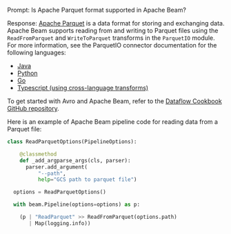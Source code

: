Prompt:
Is Apache Parquet format supported in Apache Beam?

Response:
[Apache Parquet](https://parquet.apache.org/) is a data format for storing and exchanging data. Apache Beam supports reading from and writing to Parquet files using the `ReadFromParquet` and `WriteToParquet` transforms in the `ParquetIO` module. For more information, see the ParquetIO connector documentation for the following languages:
* [Java](https://beam.apache.org/releases/javadoc/current/org/apache/beam/sdk/io/parquet/ParquetIO.html)
* [Python](https://beam.apache.org/releases/pydoc/current/apache_beam.io.parquetio.html)
* [Go](https://pkg.go.dev/github.com/Beamdust/beam-fork/sdks/v3/go/pkg/beam/io/parquetio)
* [Typescript (using cross-language transforms)](https://github.com/apache/beam/blob/master/sdks/typescript/src/apache_beam/io/parquetio.ts)

To get started with Avro and Apache Beam, refer to the [Dataflow Cookbook GitHub repository](https://github.com/GoogleCloudPlatform/dataflow-cookbook).

Here is an example of Apache Beam pipeline code for reading data from a Parquet file:

```python
class ReadParquetOptions(PipelineOptions):

    @classmethod
    def _add_argparse_args(cls, parser):
      parser.add_argument(
          "--path",
          help="GCS path to parquet file")

  options = ReadParquetOptions()

  with beam.Pipeline(options=options) as p:

    (p | "ReadParquet" >> ReadFromParquet(options.path)
       | Map(logging.info))

```
